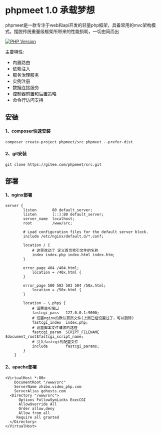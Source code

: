 phpmeet 1.0 承载梦想
===============
phpmeet是一款专注于web和api开发的轻量php框架，具备常用的mvc架构模式。摆脱传统重量级框架所带来的性能损耗，一切由简而出

[![PHP Version](https://img.shields.io/badge/php-%3E%3D7.0-8892BF.svg)](http://www.php.net/)

主要特性:
  + 内置路由
  + 依赖注入
  + 服务治理服务
  + 实例注册
  + 数据连接服务
  + 控制器前置和后置策略
  + 命令行访问支持
  
## 安装
#### 1、composer快速安装
~~~
composer create-project phpmeet/src phpmeet --prefer-dist
~~~
#### 2、git安装
~~~
git clone https://gitee.com/phpmeet/src.git
~~~

## 部署
#### 1、nginx部署
~~~
server {
        listen       80 default_server;
        listen       [::]:80 default_server;
        server_name  localhost;
        root         /www/src;

        # Load configuration files for the default server block.
        include /etc/nginx/default.d/*.conf;

        location / {
            # 这里改动了 定义首页索引文件的名称
            index index.php index.html index.htm;
        }

        error_page 404 /404.html;
            location = /40x.html {
        }

        error_page 500 502 503 504 /50x.html;
            location = /50x.html {
        }

        location ~ \.php$ {
            # 设置监听端口
            fastcgi_pass   127.0.0.1:9000;
            # 设置nginx的默认首页文件(上面已经设置过了，可以删除)
            fastcgi_index  index.php;
            # 设置脚本文件请求的路径
            fastcgi_param  SCRIPT_FILENAME  $document_root$fastcgi_script_name;
            # 引入fastcgi的配置文件
            include        fastcgi_params;
        }
    }

~~~
#### 2、apache部署
~~~
<VirtualHost *:80>
    DocumentRoot "/www/src"
    ServerName zhibo.video_php.com
    ServerAlias gohosts.com
  <Directory "/www/src">
      Options FollowSymLinks ExecCGI
      AllowOverride All
      Order allow,deny
      Allow from all
     Require all granted
  </Directory>
</VirtualHost>
~~~